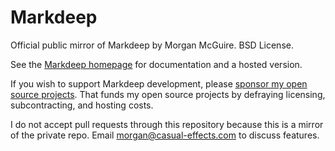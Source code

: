 # Markdeep
Official public mirror of Markdeep by Morgan McGuire. BSD License.

See the [Markdeep homepage](https://casual-effects.com/markdeep) for documentation and a hosted
version.

If you wish to support Markdeep development, please [sponsor my open source projects](https://github.com/sponsors/morgan3d).
That funds my open source projects by defraying licensing, subcontracting,
and hosting costs.

I do not accept pull requests through this repository because this is a
mirror of the private repo. Email <morgan@casual-effects.com> to discuss features.
